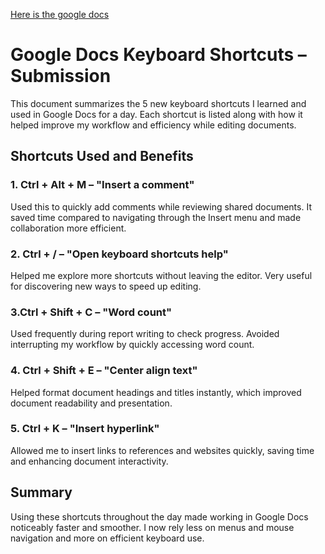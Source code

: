[Here is the google docs](https://docs.google.com/document/d/1rcQpkTtS2bWUW0vXgzzKa1YnozrenNmlgmkZ7w1k29g/edit?usp=sharing)
# Google Docs Keyboard Shortcuts – Submission

This document summarizes the 5 new keyboard shortcuts I learned and used in Google Docs for a day. Each shortcut is listed along with how it helped improve my workflow and efficiency while editing documents.

## Shortcuts Used and Benefits

### 1. Ctrl + Alt + M – "Insert a comment"
Used this to quickly add comments while reviewing shared documents. It saved time compared to navigating through the Insert menu and made collaboration more efficient.

### 2. Ctrl + / – "Open keyboard shortcuts help"  
Helped me explore more shortcuts without leaving the editor. Very useful for discovering new ways to speed up editing.

### 3.Ctrl + Shift + C – "Word count"
Used frequently during report writing to check progress. Avoided interrupting my workflow by quickly accessing word count.

### 4. Ctrl + Shift + E – "Center align text"  
Helped format document headings and titles instantly, which improved document readability and presentation.

### 5. Ctrl + K – "Insert hyperlink"  
Allowed me to insert links to references and websites quickly, saving time and enhancing document interactivity.

## Summary

Using these shortcuts throughout the day made working in Google Docs noticeably faster and smoother. I now rely less on menus and mouse navigation and more on efficient keyboard use.

